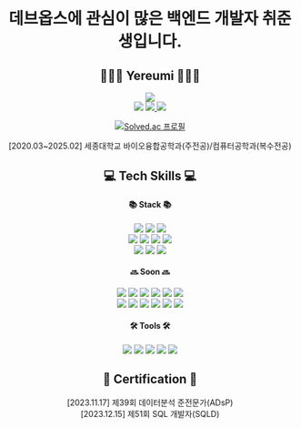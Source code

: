 <!--
**yereumi/yereumi** is a ✨ _special_ ✨ repository because its `README.md` (this file) appears on your GitHub profile.

Here are some ideas to get you started:

- 🔭 I’m currently working on ...
- 🌱 I’m currently learning ...
- 👯 I’m looking to collaborate on ...
- 🤔 I’m looking for help with ...
- 💬 Ask me about ...
- 📫 How to reach me: ...
- 😄 Pronouns: ...
- ⚡ Fun fact: ...
-->
<!-- <img src="https://img.shields.io/badge/아이콘내용-바탕색?style=flat&logo=로고이름&logoColor=white"/> -->

<div align=center>
	<h1>데브옵스에 관심이 많은 백엔드 개발자 취준생입니다.</h1>
	<h2>👩🏻‍💻 Yereumi 👩🏻‍💻</h2>
	<img src="https://img.shields.io/badge/MacBook_Air_M2-000000?style=flat&logo=Apple&logoColor=white"/>
	<br>
	<img src="https://img.shields.io/badge/Mail-EA4335?style=flat&logo=Gmail&logoColor=white"/>
	<a href="https://www.instagram.com/ye.reumi/"/>
	<img src="https://img.shields.io/badge/Instagram-E4405F?style=flat&logo=Instagram&logoColor=white"/>
	</a>
	<a href="https://velog.io/@yereumi">
	<img src="https://img.shields.io/badge/Blog-20C997?style=flat&logo=Velog&logoColor=white"/>
	</a>
 	<br>
	
[![Solved.ac 프로필](http://mazassumnida.wtf/api/mini/generate_badge?boj=lovelyyeji01)](https://solved.ac/lovelyyeji01)
<p>
	[2020.03~2025.02] 세종대학교 바이오융합공학과(주전공)/컴퓨터공학과(복수전공)<br>
</p>
</div>

<div align=center>
	<h2>💻 Tech Skills 💻</h2>
</div>

<div align=center>
	<h4>📚 Stack 📚</h4>
	<img src="https://img.shields.io/badge/C-A8B9CC?style=flat&logo=C&logoColor=white"/>
	<img src="https://img.shields.io/badge/Python-3776AB?style=flat&logo=Python&logoColor=white"/>
	<img src="https://img.shields.io/badge/Java-007396?style=flat&logo=Conda-Forge&logoColor=white"/>
	<br>
	<img src="https://img.shields.io/badge/Spring-6DB33F?style=flat&logo=Spring&logoColor=white"/>
	<img src="https://img.shields.io/badge/SpringBoot-6DB33F?style=flat&logo=SpringBoot&logoColor=white"/>
	<img src="https://img.shields.io/badge/SpringSecurity-6DB33F?style=flat&logo=SpringSecurity&logoColor=white"/>
	<img src="https://img.shields.io/badge/MySQL-4479A1?style=flat&logo=MySQL&logoColor=white"/>
	<br>
	<img src="https://img.shields.io/badge/Docker-2496ED?style=flat&logo=Docker&logoColor=white"/>
	<img src="https://img.shields.io/badge/Ubuntu-E95420?style=flat&logo=Ubuntu&logoColor=white"/>
	<img src="https://img.shields.io/badge/Nginx-009639?style=flat&logo=Nginx&logoColor=white"/>
</div>

<div align=center>
 	<h4>🔜 Soon 🔜</h4>
	<img src="https://img.shields.io/badge/AWS-232F3E?style=flat&logo=AmazonWebServices&logoColor=white"/>
	<img src="https://img.shields.io/badge/EC2-FF9900?style=flat&logo=AmazonEC2&logoColor=white"/>
	<img src="https://img.shields.io/badge/ECS-FF9900?style=flat&logo=AmazonECS&logoColor=white"/>
	<img src="https://img.shields.io/badge/S3-569A31?style=flat&logo=AmazonS3&logoColor=white"/>
	<img src="https://img.shields.io/badge/Linux-FCC624?style=flat&logo=Linux&logoColor=white"/>
	<img src="https://img.shields.io/badge/Redis-FF4438?style=flat&logo=Redis&logoColor=white"/>
	<br>
	<img src="https://img.shields.io/badge/Kubernetes-326CE5?style=flat&logo=Kubernetes&logoColor=white"/>
	<img src="https://img.shields.io/badge/Jenkins-D24939?style=flat&logo=Jenkins&logoColor=white"/>
	<img src="https://img.shields.io/badge/Terraform-844FBA?style=flat&logo=Terraform&logoColor=white"/>
	<img src="https://img.shields.io/badge/Prometheus-E6522C?style=flat&logo=Prometheus&logoColor=white"/>
	<img src="https://img.shields.io/badge/Grafana-F46800?style=flat&logo=Grafana&logoColor=white"/>
	<img src="https://img.shields.io/badge/ApacheKafka-231F20?style=flat&logo=ApacheKafka&logoColor=white"/>
	<!-- 
	<img src="https://img.shields.io/badge/HTML-E34F26?style=flat&logo=HTML5&logoColor=white"/>
	<img src="https://img.shields.io/badge/CSS-1572B6?style=flat&logo=CSS3&logoColor=white"/>
	<img src="https://img.shields.io/badge/JavaScript-F7DF1E?style=flat&logo=JavaScript&logoColor=white"/>
	<img src="https://img.shields.io/badge/React-61DAFB?style=flat&logo=React&logoColor=white"/>
	<img src="https://img.shields.io/badge/Next.js-000000?style=flat&logo=Next.js&logoColor=white"/>
	-->
</div>

 
<div align=center>
	<h4>🛠️ Tools 🛠️</h4>
	<img src="https://img.shields.io/badge/Visual%20Studio%20Code-007ACC?style=flat&logo=VisualStudioCode&logoColor=white"/>
	<img src="https://img.shields.io/badge/IntelliJ-000000?style=flat&logo=IntellijIDEA&logoColor=white"/>
	<img src="https://img.shields.io/badge/Postman-FF6C37?style=flat&logo=Postman&logoColor=white"/>
	<img src="https://img.shields.io/badge/GitHub-181717?style=flat&logo=GitHub&logoColor=white"/>
	<img src="https://img.shields.io/badge/Notion-000000?style=flat&logo=Notion&logoColor=white"/>
</div>

<div align=center>
	<h2>📄 Certification 📄</h2>
</div>

<div align=center>
	<p>
		[2023.11.17] 제39회 데이터분석 준전문가(ADsP)<br>
		[2023.12.15] 제51회 SQL 개발자(SQLD)<br>
	</p>
</div>
